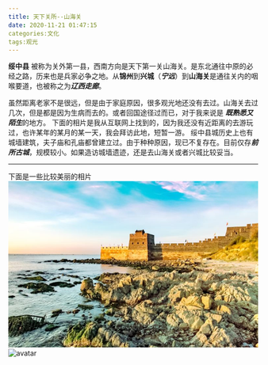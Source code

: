 ```yaml
---
title: 天下关所--山海关
date: 2020-11-21 01:47:15
categories:文化
tags:观光
---
```

**绥中县** 被称为关外第一县，西南方向是天下第一关山海关。是东北通往中原的必经之路，历来也是兵家必争之地。从**锦州**到**兴城**（***宁远***）到**山海关**是通往关内的咽喉要道，也被称之为***辽西走廊***。
<!-- more -->
虽然距离老家不是很远，但是由于家庭原因，很多观光地还没有去过。山海关去过几次，但是都是因为生病而去的。或者回国途径过而已，对于我来说是 ***既熟悉又陌生***的地方。
下面的相片是我从互联网上找到的，因为我还没有近距离的去游玩过，也许某年的某月的某一天，我会拜访此地，短暂一游。
绥中县城历史上也有城墙建筑，夫子庙和孔庙都曾建立过。由于种种原因，现已不复存在。目前仅存***前所古城***，规模较小。如果造访城墙遗迹，还是去山海关或者兴城比较妥当。

***

下面是一些比较美丽的相片
![avatar](shanhaiguan01.jpeg)
![avatar](https://github.com/liyanippon/hexo/tree/main/source/_posts/2020/11/shanhaiguan01.jpeg)
